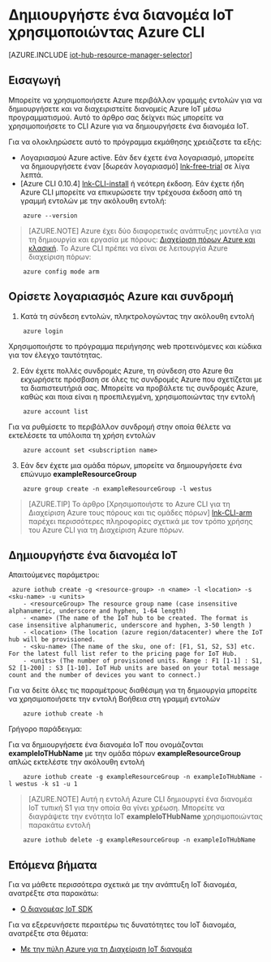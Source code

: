 <properties
    pageTitle="Δημιουργήστε ένα διανομέα IoT χρησιμοποιώντας Azure CLI | Microsoft Azure"
    description="Ακολουθήστε αυτό το άρθρο για να δημιουργήσετε ένα διανομέα IoT, χρησιμοποιώντας το περιβάλλον γραμμής εντολών Azure."
    services="iot-hub"
    documentationCenter=".net"
    authors="BeatriceOltean"
    manager="timlt"
    editor=""/>

<tags
     ms.service="iot-hub"
     ms.devlang="multiple"
     ms.topic="article"
     ms.tgt_pltfrm="na"
     ms.workload="na"
     ms.date="09/21/2016"
     ms.author="boltean"/>

# <a name="create-an-iot-hub-using-azure-cli"></a>Δημιουργήστε ένα διανομέα IoT χρησιμοποιώντας Azure CLI

[AZURE.INCLUDE [iot-hub-resource-manager-selector](../../includes/iot-hub-resource-manager-selector.md)]

## <a name="introduction"></a>Εισαγωγή

Μπορείτε να χρησιμοποιήσετε Azure περιβάλλον γραμμής εντολών για να δημιουργήσετε και να διαχειριστείτε διανομείς Azure IoT μέσω προγραμματισμού. Αυτό το άρθρο σας δείχνει πώς μπορείτε να χρησιμοποιήσετε το CLI Azure για να δημιουργήσετε ένα διανομέα IoT.

Για να ολοκληρώσετε αυτό το πρόγραμμα εκμάθησης χρειάζεστε τα εξής:

- Λογαριασμού Azure active. Εάν δεν έχετε ένα λογαριασμό, μπορείτε να δημιουργήσετε έναν [δωρεάν λογαριασμό] [ lnk-free-trial] σε λίγα λεπτά.
- [Azure CLI 0.10.4] [ lnk-CLI-install] ή νεότερη έκδοση. Εάν έχετε ήδη Azure CLI μπορείτε να επικυρώσετε την τρέχουσα έκδοση από τη γραμμή εντολών με την ακόλουθη εντολή:
```
    azure --version
```

> [AZURE.NOTE] Azure έχει δύο διαφορετικές ανάπτυξης μοντέλα για τη δημιουργία και εργασία με πόρους: [Διαχείριση πόρων Azure και κλασική](../resource-manager-deployment-model.md). Το Azure CLI πρέπει να είναι σε λειτουργία Azure διαχείριση πόρων:
```
    azure config mode arm
```

## <a name="set-your-azure-account-and-subscription"></a>Ορίσετε λογαριασμός Azure και συνδρομή 

1. Κατά τη σύνδεση εντολών, πληκτρολογώντας την ακόλουθη εντολή
```
    azure login
```
Χρησιμοποιήστε το πρόγραμμα περιήγησης web προτεινόμενες και κώδικα για τον έλεγχο ταυτότητας.

2. Εάν έχετε πολλές συνδρομές Azure, τη σύνδεση στο Azure θα εκχωρήσετε πρόσβαση σε όλες τις συνδρομές Azure που σχετίζεται με τα διαπιστευτήριά σας. Μπορείτε να προβάλετε τις συνδρομές Azure, καθώς και ποια είναι η προεπιλεγμένη, χρησιμοποιώντας την εντολή
```
    azure account list 
```

Για να ρυθμίσετε το περιβάλλον συνδρομή στην οποία θέλετε να εκτελέσετε τα υπόλοιπα τη χρήση εντολών

```
    azure account set <subscription name>
```

3. Εάν δεν έχετε μια ομάδα πόρων, μπορείτε να δημιουργήσετε ένα επώνυμο **exampleResourceGroup** 
```
    azure group create -n exampleResourceGroup -l westus
```

> [AZURE.TIP] Το άρθρο [Χρησιμοποιήστε το Azure CLI για τη Διαχείριση Azure τους πόρους και τις ομάδες πόρων] [ lnk-CLI-arm] παρέχει περισσότερες πληροφορίες σχετικά με τον τρόπο χρήσης του Azure CLI για τη Διαχείριση Azure πόρων. 


## <a name="create-an-iot-hub"></a>Δημιουργήστε ένα διανομέα IoT

Απαιτούμενες παράμετροι:

```
 azure iothub create -g <resource-group> -n <name> -l <location> -s <sku-name> -u <units>  
    - <resourceGroup> The resource group name (case insensitive alphanumeric, underscore and hyphen, 1-64 length)
    - <name> (The name of the IoT hub to be created. The format is case insensitive alphanumeric, underscore and hyphen, 3-50 length )
    - <location> (The location (azure region/datacenter) where the IoT hub will be provisioned.
    - <sku-name> (The name of the sku, one of: [F1, S1, S2, S3] etc. For the latest full list refer to the pricing page for IoT Hub.
    - <units> (The number of provisioned units. Range : F1 [1-1] : S1, S2 [1-200] : S3 [1-10]. IoT Hub units are based on your total message count and the number of devices you want to connect.)
```
Για να δείτε όλες τις παραμέτρους διαθέσιμη για τη δημιουργία μπορείτε να χρησιμοποιήσετε την εντολή Βοήθεια στη γραμμή εντολών
```
    azure iothub create -h 
```
Γρήγορο παράδειγμα:

 Για να δημιουργήσετε ένα διανομέα IoT που ονομάζονται **exampleIoTHubName** με την ομάδα πόρων **exampleResourceGroup** απλώς εκτελέστε την ακόλουθη εντολή
```
    azure iothub create -g exampleResourceGroup -n exampleIoTHubName -l westus -k s1 -u 1
```

> [AZURE.NOTE] Αυτή η εντολή Azure CLI δημιουργεί ένα διανομέα IoT τυπική S1 για την οποία θα γίνει χρέωση. Μπορείτε να διαγράψετε την ενότητα IoT **exampleIoTHubName** χρησιμοποιώντας παρακάτω εντολή 
```
    azure iothub delete -g exampleResourceGroup -n exampleIoTHubName
```


## <a name="next-steps"></a>Επόμενα βήματα
Για να μάθετε περισσότερα σχετικά με την ανάπτυξη IoT διανομέα, ανατρέξτε στα παρακάτω:
- [Ο διανομέας IoT SDK][lnk-sdks]

Για να εξερευνήσετε περαιτέρω τις δυνατότητες του IoT διανομέα, ανατρέξτε στα θέματα:

- [Με την πύλη Azure για τη Διαχείριση IoT διανομέα][lnk-portal]

<!-- Links -->
[lnk-free-trial]: https://azure.microsoft.com/pricing/free-trial/
[lnk-azure-portal]: https://portal.azure.com/
[lnk-status]: https://azure.microsoft.com/status/
[lnk-CLI-install]: ../xplat-cli-install.md
[lnk-rest-api]: https://msdn.microsoft.com/library/mt589014.aspx
[lnk-CLI-arm]: ../xplat-cli-azure-resource-manager.md

[lnk-sdks]: iot-hub-devguide-sdks.md
[lnk-portal]: iot-hub-create-through-portal.md 
